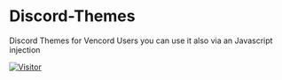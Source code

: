 # Discord-Themes
Discord Themes for Vencord Users you can use it also via an Javascript injection

<a href="https://visitor-badge.glitch.me/badge?page_id=DJPitGamer/Discord-Themes"><img title="Visitor" src="https://visitor-badge.glitch.me/badge?page_id=DJPitGamer/Discord-Themes"></a>
